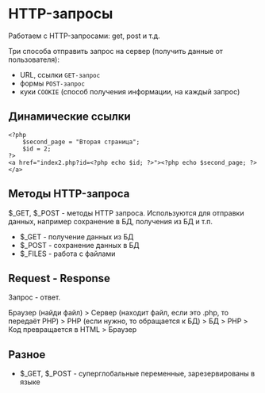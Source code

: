 # HTTP-запросы
Работаем с HTTP-запросами: get, post и т.д.

Три способа отправить запрос на сервер (получить данные от пользователя):
- URL, ссылки `GET-запрос`
- формы `POST-запрос`
- куки `COOKIE` (способ получения информации, на каждый запрос)

## Динамические ссылки

    <?php
        $second_page = "Вторая страница";
        $id = 2;
    ?>
    <a href="index2.php?id=<?php echo $id; ?>"><?php echo $second_page; ?></a>

## Методы HTTP-запроса
$_GET, $_POST - методы HTTP запроса. Используются для отправки данных, например сохранение в БД, получения из БД и т.п.

- $_GET - получение данных из БД
- $_POST - сохранение данных в БД
- $_FILES - работа с файлами

## Request - Response
Запрос - ответ.

Браузер (найди файл) > Сервер (находит файл, если это .php, то передаёт PHP) > PHP (если нужно, то обращается к БД) > БД > PHP > Код превращается в HTML > Браузер

## Разное
- $_GET, $_POST - суперглобальные переменные, зарезервированы в языке

